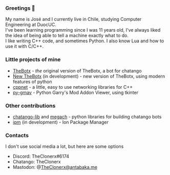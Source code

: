 ### Greetings 👋

My name is José and I currently live in Chile, studying Computer Engineering at DuocUC.<br/>
I've been learning programming since I was 11 years old, I've always liked the idea of being able to tell a machine exactly what to do.<br/>
I like writing C++ code, and sometimes Python. I also know Lua and how to use it with C/C++.<br/>

### Little projects of mine
- [TheBotx](//github.com/TheClonerx/thebotx) - *the* original version of TheBotx, a bot for chatango
- [New TheBotx](//github.com/TheClonerx/new-thebotx) (in development) - new version of TheBotx, using modern features of python
- [cppnet](//github.com/TheClonerx/cppnet) - a little, easy to use networking libraries for C++
- [py-gmav](//github.com/TheClonerx/py-gmav) - Python Garry's Mod  Addon Viewer, using tkinter

### Other contributions
- [chatango-lib](//github.com/neokuze/chatango-lib) and [megach](//github.com/LinkkG/megach) - python libraries for building chatango bots
- [ipm](//github.com/ionlang/ipm) (in development) - Ion Package Manager

### Contacts
I don't use social media a lot, but here are some options
- Discord: TheClonerx#6174
- Chatango: TheClonerx
- Mastodon: @TheClonerx@antabaka.me
<!--
Welcome! Welcome to my profile!
You have chosen, or been chosen, to relocate to one of our finest remaining users.
I thought so much of my profile that I elected to establish my README.md here, in GitHub, so thoughtfully provided by our benefactors.
I've been proud to call this my home.
And so, whether you are here to stay, or passing through on your way to parts unknown - welcome.<br/>
It's safer here. 

**TheClonerx/TheClonerx** is a ✨ _special_ ✨ repository because its `README.md` (this file) appears on your GitHub profile.

Here are some ideas to get you started:

- 🔭 I’m currently working on ...
- 🌱 I’m currently learning ...
- 👯 I’m looking to collaborate on ...
- 🤔 I’m looking for help with ...
- 💬 Ask me about ...
- 📫 How to reach me: ...
- 😄 Pronouns: ...
- ⚡ Fun fact: ...
-->

